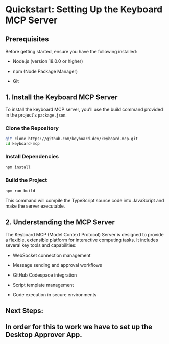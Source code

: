 # Quickstart: Setting Up the Keyboard MCP Server

## Prerequisites

Before getting started, ensure you have the following installed:

* Node.js (version 18.0.0 or higher)

* npm (Node Package Manager)

* Git

## 1. Install the Keyboard MCP Server

To install the keyboard MCP server, you'll use the build command provided in the project's `package.json`.

### Clone the Repository

```bash
git clone https://github.com/keyboard-dev/keyboard-mcp.git
cd keyboard-mcp
```

### Install Dependencies

```bash
npm install
```

### Build the Project

```bash
npm run build
```

This command will compile the TypeScript source code into JavaScript and make the server executable.

## 2. Understanding the MCP Server

The Keyboard MCP (Model Context Protocol) Server is designed to provide a flexible, extensible platform for interactive computing tasks. It includes several key tools and capabilities:

* WebSocket connection management

* Message sending and approval workflows

* GitHub Codespace integration

* Script template management

* Code execution in secure environments

Next Steps:\
\
In order for this to work we have to set up the Desktop Approver App.
---------------------------------------------------------------------

